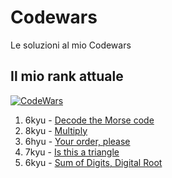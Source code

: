 # Codewars
Le soluzioni al mio Codewars

## Il mio rank attuale
[![CodeWars](https://www.codewars.com/users/Ficcadenti/badges/large)](https://www.codewars.com/users/Ficcadenti) 

1. 6kyu - [Decode the Morse code](https://github.com/Ficcadenti/Codewars/blob/master/Decode%20the%20Morse%20code/src/it/raffo/codewars/MorseCodeDecoder.java)
2. 8kyu - [Multiply](https://github.com/Ficcadenti/Codewars/blob/master/Multiply/src/it/raffo/codewars/Multiply.java)
3. 6hyu - [Your order, please](https://github.com/Ficcadenti/Codewars/blob/master/Your%20order%2C%20please/src/it/raffo/codewars/YourOrderPlease.java)
4. 7kyu - [Is this a triangle](https://github.com/Ficcadenti/Codewars/blob/master/Is%20this%20a%20triangle/src/it/raffo/codewars/TriangleTester.java)
5. 6kyu - [Sum of Digits, Digital Root]()